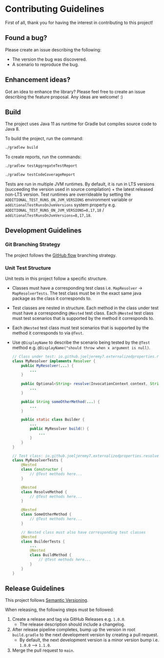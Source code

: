 # Contributing Guidelines

First of all, thank you for having the interest in contributing to this project!

## Found a bug?

Please create an issue describing the following:

- The version the bug was discovered.
- A scenario to reproduce the bug.

## Enhancement ideas?

Got an idea to enhance the library? Please feel free to create an issue describing the feature proposal. Any ideas are welcome! :)

## Build

The project uses Java 11 as runtime for Gradle but compiles source code to Java 8.

To build the project, run the command:

```sh
./gradlew build
```

To create reports, run the commands:

```sh
./gradlew testAggregateTestReport
```

```sh
./gradlew testCodeCoverageReport
```

Tests are run in multiple JVM runtimes. By default, it is run in LTS versions (succeeding the version used in source compilation) + the latest released non-LTS version. Test runtimes are overrideable by setting the `ADDITIONAL_TEST_RUNS_ON_JVM_VERSIONS` environment variable or `additionalTestRunsOnJvmVersions` system property e.g. `ADDITIONAL_TEST_RUNS_ON_JVM_VERSIONS=8,17,18` / `additionalTestRunsOnJvmVersions=8,17,18`.

## Development Guidelines

### Git Branching Strategy

The project follows the [GitHub flow](https://docs.github.com/en/get-started/quickstart/github-flow) branching strategy.

### Unit Test Structure

Unit tests in this project follow a specific structure.

- Classes must have a corresponding test class i.e. `MapResolver` -> `MapResolverTests`. The test class must be in the exact same java package as the class it corresponds to.
- Test classes are nested in structure. Each method in the class under test must have a corresponding `@Nested` test class.
Each `@Nested` test class must test scenarios that is supported by the method it corresponds to.
- Each `@Nested` test class must test scenarios that is supported by the method it corresponds to via `@Test`.
- Use `@DisplayName` to describe the scenario being tested by the `@Test` method e.g. `@DisplayName("should throw when x argument is null)`.

    ```java
    // Class under test: io.github.joeljeremy7.externalizedproperties.resolver.my.MyResolver
    class MyResolver implements Resolver {
        public MyResolver(...) {
            ...
        }
        
        public Optional<String> resolve(InvocationContext context, String propertyName) {
            ...
        }

        public String someOtherMethod(...) {
            ...
        }

        public static class Builder {
            ...
            public MyResolver build() {
                ...
            }
        }
    }

    // Test class: io.github.joeljeremy7.externalizedproperties.resolver.my.MyResolverTests
    class MyResolverTests {
        @Nested
        class Constructor {
            // @Test methods here...
        }

        @Nested
        class ResolveMethod {
            // @Test methods here...
        }

        @Nested
        class SomeOtherMethod {
            // @Test methods here...
        }

        // Nested class must also have corresponding test classes
        @Nested
        class BuilderTests {
            ...
            @Nested
            class BuildMethod {
                // @Test methods here...
            }
        }
    }
    ```

## Release Guidelines

This project follows [Semantic Versioning](https://semver.org/).

When releasing, the following steps must be followed:

1. Create a release and tag via GitHub Releases e.g. `1.0.0`.
    - The release description should include a changelog.
2. After release pipeline completes, bump up the version in root `build.gradle` to the next development version by creating a pull request.
    - By default, the next development version is a minor version bump i.e. `1.0.0` --> `1.1.0`.
3. Merge the pull request to `main`.
